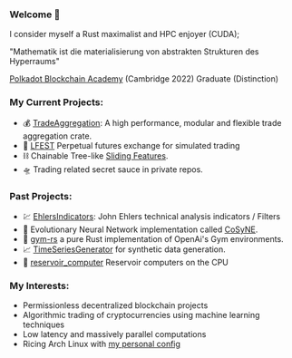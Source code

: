 ### Welcome :wave:
I consider myself a Rust maximalist and HPC enjoyer (CUDA);

"Mathematik ist die materialisierung von abstrakten Strukturen des Hyperraums"

[Polkadot Blockchain Academy](https://polkadot.network/academy/) (Cambridge 2022) Graduate (Distinction)

### My Current Projects:
- :moneybag: [TradeAggregation](https://github.com/MathisWellmann/trade_aggregation-rs): A high performance, modular and flexible trade aggregation crate.
- :currency_exchange: [LFEST](https://github.com/MathisWellmann/lfest-rs) Perpetual futures exchange for simulated trading
- :chains: Chainable Tree-like [Sliding Features](https://github.com/MathisWellmann/sliding_features-rs).
- :flying_saucer: Trading related secret sauce in private repos.

### Past Projects:
- :chart: [EhlersIndicators](https://github.com/MathisWellmann/go_ehlers_indicators): John Ehlers technical analysis indicators / Filters
- :frog: Evolutionary Neural Network implementation called [CoSyNE](https://github.com/MathisWellmann/cosyne).
- :muscle: [gym-rs](https://github.com/MathisWellmann/gym-rs) a pure Rust implementation of OpenAi's Gym environments.
- :chart_with_upwards_trend: [TimeSeriesGenerator](https://github.com/MathisWellmann/time_series_generator-rs) for synthetic data generation.
- :potable_water: [reservoir_computer](https://github.com/MathisWellmann/reservoir_computer) Reservoir computers on the CPU

### My Interests:
- Permissionless decentralized blockchain projects
- Algorithmic trading of cryptocurrencies using machine learning techniques
- Low latency and massively parallel computations
- Ricing Arch Linux with [my personal config](https://github.com/MathisWellmann/penrose-personal)
